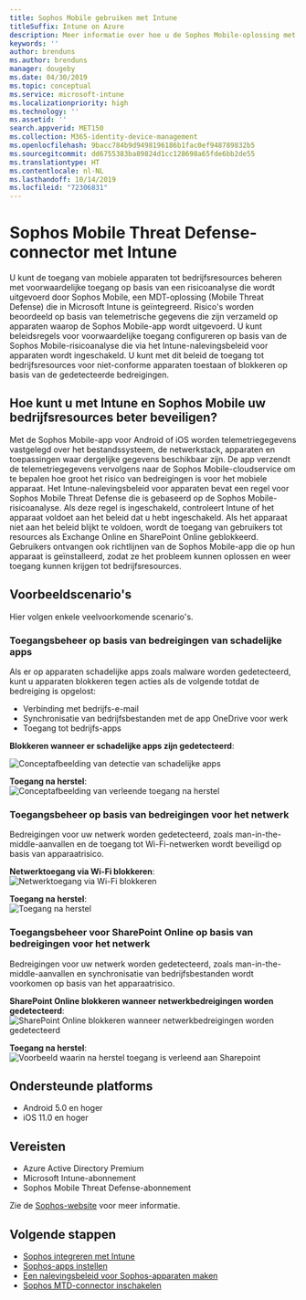 ```yaml
---
title: Sophos Mobile gebruiken met Intune
titleSuffix: Intune on Azure
description: Meer informatie over hoe u de Sophos Mobile-oplossing met Microsoft Intune gebruikt om de toegang van mobiele apparaten tot uw bedrijfsresources te beheren.
keywords: ''
author: brenduns
ms.author: brenduns
manager: dougeby
ms.date: 04/30/2019
ms.topic: conceptual
ms.service: microsoft-intune
ms.localizationpriority: high
ms.technology: ''
ms.assetid: ''
search.appverid: MET150
ms.collection: M365-identity-device-management
ms.openlocfilehash: 9bacc784b9d9498196186b1fac0ef948789832b5
ms.sourcegitcommit: dd6755383ba89824d1cc128698a65fde6bb2de55
ms.translationtype: HT
ms.contentlocale: nl-NL
ms.lasthandoff: 10/14/2019
ms.locfileid: "72306831"
---
```

# <a name="sophos-mobile-threat-defense-connector-with-intune"></a>Sophos Mobile Threat Defense-connector met Intune
U kunt de toegang van mobiele apparaten tot bedrijfsresources beheren met voorwaardelijke toegang op basis van een risicoanalyse die wordt uitgevoerd door Sophos Mobile, een MDT-oplossing (Mobile Threat Defense) die in Microsoft Intune is geïntegreerd. Risico's worden beoordeeld op basis van telemetrische gegevens die zijn verzameld op apparaten waarop de Sophos Mobile-app wordt uitgevoerd.
U kunt beleidsregels voor voorwaardelijke toegang configureren op basis van de Sophos Mobile-risicoanalyse die via het Intune-nalevingsbeleid voor apparaten wordt ingeschakeld. U kunt met dit beleid de toegang tot bedrijfsresources voor niet-conforme apparaten toestaan of blokkeren op basis van de gedetecteerde bedreigingen.

## <a name="how-do-intune-and-sophos-mobile-help-protect-your-company-resources"></a>Hoe kunt u met Intune en Sophos Mobile uw bedrijfsresources beter beveiligen?
Met de Sophos Mobile-app voor Android of iOS worden telemetriegegevens vastgelegd over het bestandssysteem, de netwerkstack, apparaten en toepassingen waar dergelijke gegevens beschikbaar zijn. De app verzendt de telemetriegegevens vervolgens naar de Sophos Mobile-cloudservice om te bepalen hoe groot het risico van bedreigingen is voor het mobiele apparaat.
Het Intune-nalevingsbeleid voor apparaten bevat een regel voor Sophos Mobile Threat Defense die is gebaseerd op de Sophos Mobile-risicoanalyse. Als deze regel is ingeschakeld, controleert Intune of het apparaat voldoet aan het beleid dat u hebt ingeschakeld. Als het apparaat niet aan het beleid blijkt te voldoen, wordt de toegang van gebruikers tot resources als Exchange Online en SharePoint Online geblokkeerd. Gebruikers ontvangen ook richtlijnen van de Sophos Mobile-app die op hun apparaat is geïnstalleerd, zodat ze het probleem kunnen oplossen en weer toegang kunnen krijgen tot bedrijfsresources.  

## <a name="sample-scenarios"></a>Voorbeeldscenario's
Hier volgen enkele veelvoorkomende scenario's.  
### <a name="control-access-based-on-threats-from-malicious-apps"></a>Toegangsbeheer op basis van bedreigingen van schadelijke apps
Als er op apparaten schadelijke apps zoals malware worden gedetecteerd, kunt u apparaten blokkeren tegen acties als de volgende totdat de bedreiging is opgelost:
- Verbinding met bedrijfs-e-mail
- Synchronisatie van bedrijfsbestanden met de app OneDrive voor werk
- Toegang tot bedrijfs-apps

**Blokkeren wanneer er schadelijke apps zijn gedetecteerd**:
 
![Conceptafbeelding van detectie van schadelijke apps](./media/sophos-mtd-connector/sophos_malicious_apps_blocked.png)  

**Toegang na herstel**:  
![Conceptafbeelding van verleende toegang na herstel](./media/sophos-mtd-connector/sophos_malicious_apps_unblocked.png)

### <a name="control-access-based-on-threat-to-network"></a>Toegangsbeheer op basis van bedreigingen voor het netwerk  
Bedreigingen voor uw netwerk worden gedetecteerd, zoals man-in-the-middle-aanvallen en de toegang tot Wi-Fi-netwerken wordt beveiligd op basis van apparaatrisico.  

**Netwerktoegang via Wi-Fi blokkeren**:  
![Netwerktoegang via Wi-Fi blokkeren](./media/sophos-mtd-connector/sophos_network_wifi_blocked.png)

**Toegang na herstel**:   
![Toegang na herstel](./media/sophos-mtd-connector/sophos_network_wifi_unblocked.png)  

### <a name="control-access-to-sharepoint-online-based-on-threat-to-network"></a>Toegangsbeheer voor SharePoint Online op basis van bedreigingen voor het netwerk  
Bedreigingen voor uw netwerk worden gedetecteerd, zoals man-in-the-middle-aanvallen en synchronisatie van bedrijfsbestanden wordt voorkomen op basis van het apparaatrisico.  

**SharePoint Online blokkeren wanneer netwerkbedreigingen worden gedetecteerd**:   
![SharePoint Online blokkeren wanneer netwerkbedreigingen worden gedetecteerd](./media/sophos-mtd-connector/sophos_network_spo_blocked.png)  

**Toegang na herstel**:  
![Voorbeeld waarin na herstel toegang is verleend aan Sharepoint](./media/sophos-mtd-connector/sophos_network_spo_unblocked.png)  

## <a name="supported-platforms"></a>Ondersteunde platforms  
- Android 5.0 en hoger
- iOS 11.0 en hoger

## <a name="prerequisites"></a>Vereisten  
- Azure Active Directory Premium
- Microsoft Intune-abonnement 
- Sophos Mobile Threat Defense-abonnement

Zie de [Sophos-website](https://www.sophos.com/products/mobile-control) voor meer informatie.  

## <a name="next-steps"></a>Volgende stappen  
- [Sophos integreren met Intune](sophos-mtd-connector-integration.md)
- [Sophos-apps instellen](mtd-apps-ios-app-configuration-policy-add-assign.md)
- [Een nalevingsbeleid voor Sophos-apparaten maken](mtd-device-compliance-policy-create.md)
- [Sophos MTD-connector inschakelen](mtd-connector-enable.md)
